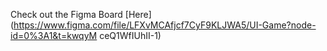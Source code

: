 Check out the Figma Board [Here](https://www.figma.com/file/LFXvMCAfjcf7CyF9KLJWA5/UI-Game?node-id=0%3A1&t=kwqyM ceQ1WfIUhII-1)